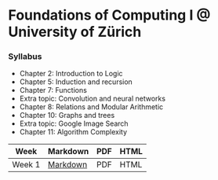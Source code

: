 # Foundations of Computing I @ University of Zürich

### Syllabus

- Chapter 2: Introduction to Logic
- Chapter 5: Induction and recursion
- Chapter 7: Functions
- Extra topic: Convolution and neural networks
- Chapter 8: Relations and Modular Arithmetic
- Chapter 10: Graphs and trees
- Extra topic: Google Image Search
- Chapter 11: Algorithm Complexity

| Week   | Markdown                         | PDF | HTML |
| ------ | -------------------------------- | --- | ---- |
| Week 1 | [Markdown]("/../week1/week1.md") | PDF | HTML |
